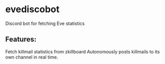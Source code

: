 # evediscobot
Discord bot for fetching Eve statistics

## Features:
Fetch killmail statistics from zkillboard
Autonomously posts killmails to its own channel in real time.
